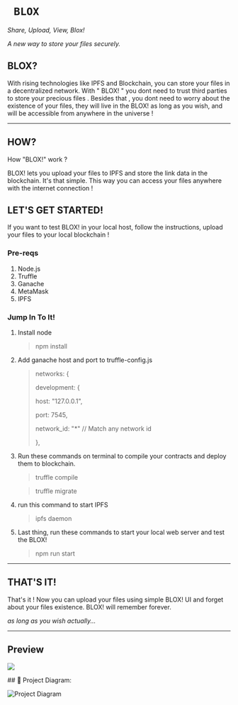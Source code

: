 #  ```  BLOX ```

*Share, Upload, View, Blox!*

*A new way to store your files securely.*

## BLOX?

With rising technologies like IPFS and Blockchain, you can store your files in a decentralized network. With " BLOX! " you dont need to trust third parties to store your precious files . Besides that , you dont need to worry about the existence of your files, they will live in the BLOX! as long as you wish, and will be accessible from anywhere in the universe !

---

## HOW?

How "BLOX!" work ?  

BLOX! lets you upload your files to IPFS and store the link data in the blockchain. It's that simple. This way you can access your files anywhere with the internet connection !

## LET'S GET STARTED!

If you want to test BLOX! in your local host, follow the instructions, upload your files to your local blockchain !

### Pre-reqs

1. Node.js
2. Truffle
3. Ganache
4. MetaMask
5. IPFS



### Jump In To It!

1. Install node

   > npm install

2. Add ganache host and port to truffle-config.js

   > networks: {
   >
   >   development: { 
   >
   > host: "127.0.0.1",
   >
   > port: 7545,
   >
   > network_id: "*" // Match any network id
   >
   > },

3. Run these commands on terminal to compile your contracts and deploy them to blockchain.

   > truffle compile

   > truffle migrate

4. run this command to start IPFS

   > ipfs daemon

5. Last thing, run these commands to start your local web server and test the BLOX!

   > npm run start

---

## THAT'S IT!

That's it ! Now you can upload your files using simple BLOX! UI and forget about your files existence. BLOX! will remember forever.

*as long as you wish actually...* 



---

## Preview



![](https://ipfs.io/ipfs/QmTQtTy8BSYZX7CBYHsNcdPqAgS2k2Qfsg2u2TjZacRhwk)







\## 🔧 Project Diagram:

![Project Diagram](https://i.gyazo.com/2738ea6743a40036756b1b5714ab9fa8.png)